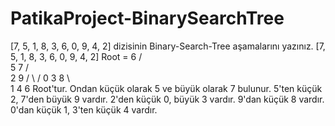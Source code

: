 # PatikaProject-BinarySearchTree
[7, 5, 1, 8, 3, 6, 0, 9, 4, 2] dizisinin Binary-Search-Tree aşamalarını yazınız.
[7, 5, 1, 8, 3, 6, 0, 9, 4, 2]
                               Root = 6
                                    /  \
                                   5    7
                                  /      \
                                 2       9
                                / \     /
                               0  3     8
                               \ \
                               1  4
6 Root'tur. Ondan küçük olarak 5 ve büyük olarak 7 bulunur. 5'ten küçük 2, 7'den büyük 9 vardır. 2'den  küçük 0, büyük 3 vardır. 9'dan küçük 8 vardır. 0'dan küçük 1, 3'ten küçük 4 vardır.
